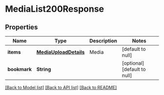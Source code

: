 # MediaList200Response

## Properties
Name | Type | Description | Notes
------------ | ------------- | ------------- | -------------
**items** | [**MediaUploadDetails**](MediaUploadDetails.md) | Media | [default to null]
**bookmark** | **String** |  | [optional] [default to null]

[[Back to Model list]](../README.md#documentation-for-models) [[Back to API list]](../README.md#documentation-for-api-endpoints) [[Back to README]](../README.md)


